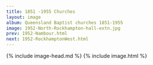 ```yaml
---
title: 1851 -1955 Churches
layout: image
album: Queensland Baptist churches 1851-1955
image: 1952-North-Rockhampton-hall-extn.jpg
prev: 1952-Nambour.html
next: 1952-RockhamptonWest.html
---
```

 {% include image-head.md %}
{% include image.html %}